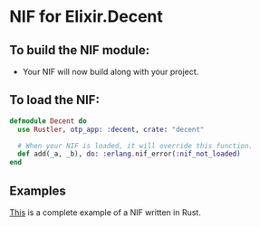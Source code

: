 # NIF for Elixir.Decent

## To build the NIF module:

- Your NIF will now build along with your project.

## To load the NIF:

```elixir
defmodule Decent do
  use Rustler, otp_app: :decent, crate: "decent"

  # When your NIF is loaded, it will override this function.
  def add(_a, _b), do: :erlang.nif_error(:nif_not_loaded)
end
```

## Examples

[This](https://github.com/rusterlium/NifIo) is a complete example of a NIF written in Rust.
